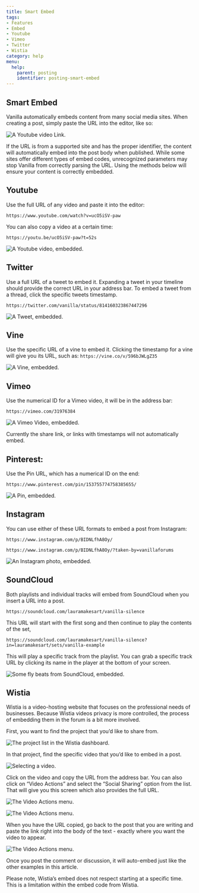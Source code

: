 ```yaml
---
title: Smart Embed
tags:
- Features
- Embed
- Youtube
- Vimeo
- Twitter
- Wistia
category: help
menu:
  help:
    parent: posting
    identifier: posting-smart-embed
---
```


## Smart Embed

Vanilla automatically embeds content from many social media sites. When creating a post, simply paste the URL into the editor, like so:

![A Youtube video Link.](https://images.v-cdn.net/docs/smartembed_youtube_editor.jpg)

If the URL is from a supported site and has the proper identifier, the content will automatically embed into the post body when published. While some sites offer different types of embed codes, unrecognized parameters may stop Vanilla from correctly parsing the URL. Using the methods below will ensure your content is correctly embedded.


## Youtube

Use the full URL of any video and paste it into the editor:

`https://www.youtube.com/watch?v=ucO5iSV-paw`

You can also copy a video at a certain time:

`https://youtu.be/ucO5iSV-paw?t=52s`

![A Youtube video, embedded.](https://images.v-cdn.net/docs/smartembed_youtube_post.jpg)

## Twitter

Use a full URL of a tweet to embed it. Expanding a tweet in your timeline should provide the correct URL in your address bar. To embed a tweet from a thread, click the specific tweets timestamp.

`https://twitter.com/vanilla/status/814160323867447296`

![A Tweet, embedded.](https://images.v-cdn.net/docs/smartembed_twitter_post.jpg)

## Vine

Use the specific URL of a vine to embed it. Clicking the timestamp for a vine will give you its URL, such as:
`https://vine.co/v/596bJWLgZ35`

![A Vine, embedded.](https://images.v-cdn.net/docs/smartembed_vine_post.jpg)

## Vimeo

Use the numerical ID for a Vimeo video, it will be in the address bar:

`https://vimeo.com/31976384`

![A Vimeo Video, embedded.](https://images.v-cdn.net/docs/smartembed_vimeo_post.jpg)

Currently the share link, or links with timestamps will not automatically embed.

## Pinterest:

Use the Pin URL, which has a numerical ID on the end:

`https://www.pinterest.com/pin/153755774758385655/`

![A Pin, embedded.](https://images.v-cdn.net/docs/smartembed_pinterest_post.jpg)

## Instagram

You can use either of these URL formats to embed a post from Instagram:

`https://www.instagram.com/p/BIDNLfhA8Oy/`

`https://www.instagram.com/p/BIDNLfhA8Oy/?taken-by=vanillaforums`

![An Instagram photo, embedded.](https://images.v-cdn.net/docs/smartembed_instagram_post.jpg)

## SoundCloud

Both playlists and individual tracks will embed from SoundCloud when you insert a URL into a post.

`https://soundcloud.com/lauramakesart/vanilla-silence`

This URL will start with the first song and then continue to play the contents of the set,

`https://soundcloud.com/lauramakesart/vanilla-silence?in=lauramakesart/sets/vanilla-example`

This will play a specific track from the playlist. You can grab a specific track URL by clicking its name in the player at the bottom of your screen.

![Some fly beats from SoundCloud, embedded.](https://images.v-cdn.net/docs/smartembed_soundcloud_post.jpg)

## Wistia

Wistia is a video-hosting website that focuses on the professional needs of businesses. Because Wistia videos privacy is more controlled, the process of embedding them in the forum is a bit more involved.

First, you want to find the project that you’d like to share from.

![The project list in the Wistia dashboard.](https://images.v-cdn.net/docs/smartembed_wista_project_list_1.png)

In that project, find the specific video that you’d like to embed in a post.  

![Selecting a video.](https://images.v-cdn.net/docs/smartembed_wista_video_list_2.png)

Click on the video and copy the URL from the address bar. You can also click on “Video Actions” and select the “Social Sharing” option from the list.  That will give you this screen which also provides the full URL.

![The Video Actions menu.](https://images.v-cdn.net/docs/smartembed_wista_video_actions_3.png)

![The Video Actions menu.](https://images.v-cdn.net/docs/smartembed_wisita_embed_social_4.png)

When you have the URL copied, go back to the post that you are writing and paste the link right into the body of the text - exactly where you want the video to appear.

![The Video Actions menu.](https://images.v-cdn.net/docs/smartembed_wista_post.png)

Once you post the comment or discussion, it will auto-embed just like the other examples in this article.

Please note, Wistia’s embed does not respect starting at a specific time. This is a limitation within the embed code from Wistia.
